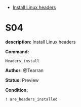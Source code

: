 - [Install Linux headers](#s04)

# S04

**description:** Install Linux headers

**Command:** 
~~~
Headers_install
~~~

**Author:** @Tearran

**Status:** Preview

**Condition:**
~~~
! are_headers_installed
~~~

